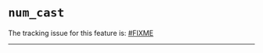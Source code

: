 # `num_cast`

The tracking issue for this feature is: [#FIXME]

[#FIXME]: https://github.com/rust-lang/rust/issues/FIXME

------------------------

